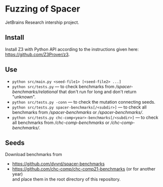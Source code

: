# Fuzzing of Spacer
JetBrains Research intership project.

## Install
Install Z3 with Python API according to the instructions given here: https://github.com/Z3Prover/z3.  

## Use
* `python src/main.py <seed-file1> [<seed-file2> ...]`  
* `python src/tests.py` — to check benchmarks from _/spacer-benchmarks/relational_ that don't run for long and don't return "unknown".  
* `python src/tests.py -conn` — to check the mutation connecting seeds.  
* `python src/tests.py spacer-benchmarks[/<subdir>]` — to check all benchmarks from _/spacer-benchmarks_ or _/spacer-benchmarks/<subdirectory>_.  
* `python src/tests.py chc-comp<year>-benchmarks[/<subdir>]` — to check all benchmarks from _/chc-comp<year>-benchmarks_ or _/chc-comp<year>-benchmarks/<subdirectory>_.  

## Seeds
Download benchmarks from
* https://github.com/dvvrd/spacer-benchmarks  
* https://github.com/chc-comp/chc-comp21-benchmarks (or for another year)  
and place them in the root directory of this repository.  

